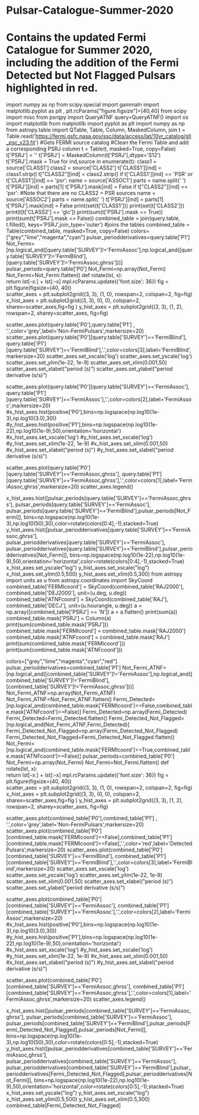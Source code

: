 # Pulsar-Catalogue-Summer-2020
# Contains the updated Fermi Catalogue for Summer 2020, including the addition of the Fermi Detected but Not Flagged Pulsars highlighted in red.


import numpy as np
from scipy.special import gammaln
import matplotlib.pyplot as plt , plt.rcParams["figure.figsize"]=[40,40]
from scipy import misc
from psrqpy import QueryATNF
query=QueryATNF()
import os 
import matplotlib
from matplotlib import pyplot as plt
import numpy as np
from astropy.table import QTable, Table, Column, MaskedColumn, join
t = Table.read('https://fermi.gsfc.nasa.gov/ssc/data/access/lat/10yr_catalog/gll_psc_v23.fit') #Gets FERMI source catalog
#Clean the Fermi Table and add a corresponding PSRJ column
t = Table(t, masked=True, copy=False) 
t['PSRJ'] = ''
t['PSRJ'] = MaskedColumn(t['PSRJ'],dtype='S12')
t['PSRJ'].mask = True
for ind,source in enumerate(t):
    class1 = source['CLASS1']
    class2 = source['CLASS2']
    t['CLASS1'][ind] = class1.strip()
    t["CLASS2"][ind] = class2.strip()
    if t['CLASS1'][ind] == 'PSR' or t['CLASS1'][ind] == 'psr':
        name = source['ASSOC1']
        parts = name.split(' ')
        t['PSRJ'][ind] = parts[1]
        t['PSRJ'].mask[ind] = False
    if t["CLASS2"][ind] == 'psr': #Note that there are no CLASS2 = PSR sources
        name = source['ASSOC2']
        parts = name.split(' ')
        t['PSRJ'][ind] = parts[1]
        t['PSRJ'].mask[ind] = False
print(set(t['CLASS1']))
print(set(t['CLASS2']))
print(t[t['CLASS2'] == 'glc'])
print(sum(t['PSRJ'].mask == True))
print(sum(t['PSRJ'].mask == False))
combined_table = join(query.table, t.filled(), keys='PSRJ',join_type='outer') #joins the tables
combined_table = Table(combined_table, masked=True, copy=False)
colors=["grey","lime","magenta","cyan"]
pulsar_periodderivatives=query.table['P1']
Not_Fermi=[np.logical_and([query.table['SURVEY']!='FermiAssoc'],np.logical_and([query.table['SURVEY']!='FermiBlind'],[query.table['SURVEY']!='FermiAssoc,ghrss']))]
pulsar_periods=query.table['P0']
Not_Fermi=np.array(Not_Fermi)
Not_Fermi=Not_Fermi.flatten()
def rotate(lst, x):    
    return lst[-x:] + lst[:-x]
mpl.rcParams.update({'font.size': 36})
fig = plt.figure(figsize=(40, 40))  
scatter_axes = plt.subplot2grid((3, 3), (1, 0), rowspan=2, colspan=2, fig=fig)
x_hist_axes = plt.subplot2grid((3, 3), (0, 0), colspan=2,
                               sharex=scatter_axes,fig=fig )
y_hist_axes = plt.subplot2grid((3, 3), (1, 2), rowspan=2,
                               sharey=scatter_axes, fig=fig)



scatter_axes.plot(query.table['P0'],query.table['P1'] , '.',color='grey',label='Non-FermiPulsars',markersize=20)
scatter_axes.plot(query.table['P0'][query.table['SURVEY']=='FermiBlind'],
            query.table['P1'][query.table['SURVEY']=='FermiBlind'],'.',color=colors[3],label='FermiBlind',markersize=20)
scatter_axes.set_xscale('log')
scatter_axes.set_yscale('log')
scatter_axes.set_ylim(1e-22, 1e-9)
scatter_axes.set_xlim(0.001,50)
scatter_axes.set_xlabel("period (s)")
scatter_axes.set_ylabel("period derivative (s/s)")



scatter_axes.plot(query.table['P0'][query.table['SURVEY']=='FermiAssoc'],
            query.table['P1'][query.table['SURVEY']=='FermiAssoc'],'.',color=colors[2],label='FermiAssoc',markersize=20)
#x_hist_axes.hist(positive['P0'],bins=np.logspace(np.log10(1e-3),np.log10(3.0),30))
#y_hist_axes.hist(positive['P1'],bins=np.logspace(np.log10(1e-22),np.log10(1e-9),50),orientation='horizontal')
#x_hist_axes.set_xscale('log')
#y_hist_axes.set_xscale('log')
#y_hist_axes.set_xlim(1e-22, 1e-9)
#x_hist_axes.set_xlim(0.001,50)
#x_hist_axes.set_xlabel("period (s)")
#y_hist_axes.set_xlabel("period derivative (s/s)")

scatter_axes.plot(query.table['P0'][query.table['SURVEY']=='FermiAssoc,ghrss'],
            query.table['P1'][query.table['SURVEY']=='FermiAssoc,ghrss'],'.',color=colors[1],label='FermiAssoc,ghrss',markersize=20)
scatter_axes.legend()


x_hist_axes.hist([pulsar_periods[query.table['SURVEY']=='FermiAssoc,ghrss'],
         pulsar_periods[query.table['SURVEY']=='FermiAssoc'],
          pulsar_periods[query.table['SURVEY']=='FermiBlind'],pulsar_periods[Not_Fermi]],
          bins=np.logspace(np.log10(1e-3),np.log10(50),30),color=rotate(colors[0:4],-1),stacked=True)
y_hist_axes.hist([pulsar_periodderivatives[query.table['SURVEY']=='FermiAssoc,ghrss'],
         pulsar_periodderivatives[query.table['SURVEY']=='FermiAssoc'],
          pulsar_periodderivatives[query.table['SURVEY']=='FermiBlind'],pulsar_periodderivatives[Not_Fermi]],
          bins=np.logspace(np.log10(1e-22),np.log10(1e-9),50),orientation='horizontal',color=rotate(colors[0:4],-1),stacked=True)
x_hist_axes.set_yscale("log")
y_hist_axes.set_xscale("log")
x_hist_axes.set_ylim(0.5,500)
y_hist_axes.set_xlim(0.5,300)
from astropy import units as u
from astropy.coordinates import SkyCoord
combined_table['FERMIcoord'] = SkyCoord(combined_table['RAJ2000'], combined_table['DEJ2000'], unit=(u.deg, u.deg))
combined_table['ATNFcoord'] = SkyCoord(combined_table['RAJ'], combined_table['DECJ'], unit=(u.hourangle, u.deg))
a = np.array([combined_table['PSRJ'] == 'N'])
a = a.flatten()
print(sum(a))
combined_table.mask['PSRJ'] = Column(a)
print(sum(combined_table.mask['PSRJ']))
combined_table.mask['FERMIcoord'] = combined_table.mask['RAJ2000']
combined_table.mask['ATNFcoord'] = combined_table.mask['RAJ']
print(sum(combined_table.mask['FERMIcoord']))
print(sum(combined_table.mask['ATNFcoord']))

colors=["grey","lime","magenta","cyan","red"]
pulsar_periodderivatives=combined_table['P1']
Not_Fermi_ATNF=[np.logical_and([combined_table['SURVEY']!='FermiAssoc'],np.logical_and([combined_table['SURVEY']!='FermiBlind'],[combined_table['SURVEY']!='FermiAssoc,ghrss']))]
Not_Fermi_ATNF=np.array(Not_Fermi_ATNF)
Not_Fermi_ATNF=Not_Fermi_ATNF.flatten()
Fermi_Detected=[np.logical_and(combined_table.mask['FERMIcoord']==False,combined_table.mask['ATNFcoord']==False)]
Fermi_Detected=np.array(Fermi_Detected)
Fermi_Detected=Fermi_Detected.flatten()
Fermi_Detected_Not_Flagged=[np.logical_and(Not_Fermi_ATNF,Fermi_Detected)]
Fermi_Detected_Not_Flagged=np.array(Fermi_Detected_Not_Flagged)
Fermi_Detected_Not_Flagged=Fermi_Detected_Not_Flagged.flatten()
Not_Fermi=[np.logical_and(combined_table.mask['FERMIcoord']==True,combined_table.mask['ATNFcoord']==False)]
pulsar_periods=combined_table['P0']
Not_Fermi=np.array(Not_Fermi)
Not_Fermi=Not_Fermi.flatten()
def rotate(lst, x):    
    return lst[-x:] + lst[:-x]
mpl.rcParams.update({'font.size': 36})
fig = plt.figure(figsize=(40, 40))  
scatter_axes = plt.subplot2grid((3, 3), (1, 0), rowspan=2, colspan=2, fig=fig)
x_hist_axes = plt.subplot2grid((3, 3), (0, 0), colspan=2,
                               sharex=scatter_axes,fig=fig )
y_hist_axes = plt.subplot2grid((3, 3), (1, 2), rowspan=2,
                               sharey=scatter_axes, fig=fig)

scatter_axes.plot(combined_table['P0'],combined_table['P1'] , '.',color='grey',label='Non-FermiPulsars',markersize=20)
scatter_axes.plot(combined_table['P0'][combined_table.mask['FERMIcoord']==False],combined_table['P1'][combined_table.mask['FERMIcoord']==False],'.',color='red',label='Detected Pulsars',markersize=20)
scatter_axes.plot(combined_table['P0'][combined_table['SURVEY']=='FermiBlind'],
            combined_table['P1'][combined_table['SURVEY']=='FermiBlind'],'.',color=colors[3],label='FermiBlind',markersize=20)
scatter_axes.set_xscale('log')
scatter_axes.set_yscale('log')
scatter_axes.set_ylim(1e-22, 1e-9)
scatter_axes.set_xlim(0.001,50)
scatter_axes.set_xlabel("period (s)")
scatter_axes.set_ylabel("period derivative (s/s)")



scatter_axes.plot(combined_table['P0'][combined_table['SURVEY']=='FermiAssoc'],
            combined_table['P1'][combined_table['SURVEY']=='FermiAssoc'],'.',color=colors[2],label='FermiAssoc',markersize=20)
#x_hist_axes.hist(positive['P0'],bins=np.logspace(np.log10(1e-3),np.log10(3.0),30))
#y_hist_axes.hist(positive['P1'],bins=np.logspace(np.log10(1e-22),np.log10(1e-9),50),orientation='horizontal')
#x_hist_axes.set_xscale('log')
#y_hist_axes.set_xscale('log')
#y_hist_axes.set_xlim(1e-22, 1e-9)
#x_hist_axes.set_xlim(0.001,50)
#x_hist_axes.set_xlabel("period (s)")
#y_hist_axes.set_xlabel("period derivative (s/s)")

scatter_axes.plot(combined_table['P0'][combined_table['SURVEY']=='FermiAssoc,ghrss'],
            combined_table['P1'][combined_table['SURVEY']=='FermiAssoc,ghrss'],'.',color=colors[1],label='FermiAssoc,ghrss',markersize=20)
scatter_axes.legend()


x_hist_axes.hist([pulsar_periods[combined_table['SURVEY']=='FermiAssoc,ghrss'],
         pulsar_periods[combined_table['SURVEY']=='FermiAssoc'],
          pulsar_periods[combined_table['SURVEY']=='FermiBlind'],pulsar_periods[Fermi_Detected_Not_Flagged],pulsar_periods[Not_Fermi]],
          bins=np.logspace(np.log10(1e-3),np.log10(50),30),color=rotate(colors[0:5],-1),stacked=True)
y_hist_axes.hist([pulsar_periodderivatives[combined_table['SURVEY']=='FermiAssoc,ghrss'],
         pulsar_periodderivatives[combined_table['SURVEY']=='FermiAssoc'],
          pulsar_periodderivatives[combined_table['SURVEY']=='FermiBlind'],pulsar_periodderivatives[Fermi_Detected_Not_Flagged],pulsar_periodderivatives[Not_Fermi]],
          bins=np.logspace(np.log10(1e-22),np.log10(1e-9),50),orientation='horizontal',color=rotate(colors[0:5],-1),stacked=True)
x_hist_axes.set_yscale("log")
y_hist_axes.set_xscale("log")
x_hist_axes.set_ylim(0.5,500)
y_hist_axes.set_xlim(0.5,300)
combined_table[Fermi_Detected_Not_Flagged]











